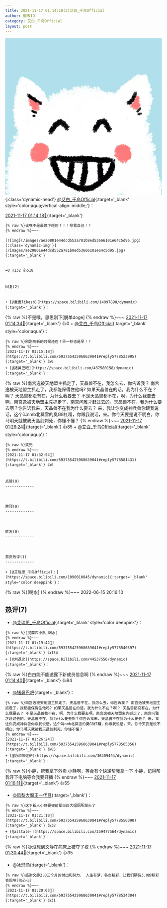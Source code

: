 ```yaml
---
title: 2021-11-17 01:14:18(2)艾白_千鸟Official
author: 御坂IO
category: 艾白_千鸟Official
layout: post
---
```


![img](/images/9ae8b9445fd0665cc014d9080156a45271be73c6.jpg){:class='dynamic-head'}
[@艾白_千鸟Official](https://space.bilibili.com/334537711/dynamic){:target='_blank' style='color:aqua;vertical-align: middle;'}：

[2021-11-17 01:14:18🔗](https://t.bilibili.com/593755425968639041){:target='_blank'}

~~~
{% raw %}诶嘿不是最晚下班的！！！夸我自己！！
{% endraw %}~~~

[![img](/images/ae20801e44dcd552a781b9ed53666101e64c5d95.jpg){:class='dynamic-img'}](/images/ae20801e44dcd552a781b9ed53666101e64c5d95.jpg){:target='_blank'}


↪️0 💬132 👍518


回复(2)
-------------

+ [@麦麦likesb](https://space.bilibili.com/14097898/dynamic){:target='_blank'}：
~~~
{% raw %}不是哦，思思刚下[脱单doge]
{% endraw %}~~~
[2021-11-17 01:14:34🔗](https://t.bilibili.com/593755425968639041#reply5778518487){:target='_blank'} 👍0
    + [@艾白_千鸟Official](https://space.bilibili.com/334537711/dynamic){:target='_blank' style='color:aqua'}：
~~~
{% raw %}刚刚刷新的时候还在！早一秒也是早！！
{% endraw %}~~~
[2021-11-17 01:15:18🔗](https://t.bilibili.com/593755425968639041#reply5778523995){:target='_blank'} 👍0
+ [@猪鼻巴吧](https://space.bilibili.com/437580158/dynamic){:target='_blank'}：
~~~
{% raw %}南宫逸被天地盟主抓走了，天晶兽不在，我怎么去，你告诉我？ 南宫逸被天地盟主抓走了，我都能保得住他吗? 如果天晶兽在的话，我为什么不在？啊？ 天晶兽都没有在，为什么我要去？ 不是天晶兽都不在，啊，为什么我要去啊。南宫逸被天地盟主先抓走了，南宫问雅才赶过去的。天晶兽不在，我为什么要去啊？你告诉我来，天晶兽不在我为什么要去？ 来，我让你变成神兵兽你跟我说话，这个叫nmb北冥雪的臭G8杠精，你跟我说话，来。你今天要是说不明白，你马明天就被我天晶剑刺死，你懂不懂？
{% endraw %}~~~
[2021-11-17 01:26:24🔗](https://t.bilibili.com/593755425968639041#reply5778565356){:target='_blank'} 👍85
    + [@艾白_千鸟Official](https://space.bilibili.com/334537711/dynamic){:target='_blank' style='color:aqua'}：
~~~
{% raw %}笑死
{% endraw %}~~~
[2021-11-17 01:32:54🔗](https://t.bilibili.com/593755425968639041#reply5778581431){:target='_blank'} 👍6


点赞(0)
-------------



置顶(0)
-------------



转发(0)
-------------



首页热评(1)
-------------

+ [@艾瑞思_千鸟Official：](https://space.bilibili.com/1090010845/dynamic){:target='_blank' style='color:deeppink'}：
~~~
{% raw %}[喝水]
{% endraw %}~~~
2022-06-15 20:16:10


热评(7)
-------------

+ [@艾瑞思_千鸟Official](https://space.bilibili.com/1090010845/dynamic){:target='_blank' style='color:deeppink'}：
~~~
{% raw %}[提摩西小队_喝水]
{% endraw %}~~~
[2021-11-17 01:19:42🔗](https://t.bilibili.com/593755425968639041#reply5778540397){:target='_blank'} 👍154
+ [@刘退之](https://space.bilibili.com/44537556/dynamic){:target='_blank'}：
~~~
{% raw %}白白能不能透露下新成员信息啊
{% endraw %}~~~
[2021-11-17 01:14:40🔗](https://t.bilibili.com/593755425968639041#reply5778518586){:target='_blank'} 👍94
+ [@猪鼻巴吧](https://space.bilibili.com/437580158/dynamic){:target='_blank'}：
~~~
{% raw %}南宫逸被天地盟主抓走了，天晶兽不在，我怎么去，你告诉我？ 南宫逸被天地盟主抓走了，我都能保得住他吗? 如果天晶兽在的话，我为什么不在？啊？ 天晶兽都没有在，为什么我要去？ 不是天晶兽都不在，啊，为什么我要去啊。南宫逸被天地盟主先抓走了，南宫问雅才赶过去的。天晶兽不在，我为什么要去啊？你告诉我来，天晶兽不在我为什么要去？ 来，我让你变成神兵兽你跟我说话，这个叫nmb北冥雪的臭G8杠精，你跟我说话，来。你今天要是说不明白，你马明天就被我天晶剑刺死，你懂不懂？
{% endraw %}~~~
[2021-11-17 01:26:24🔗](https://t.bilibili.com/593755425968639041#reply5778565356){:target='_blank'} 👍85
+ [@奶油味佐伊](https://space.bilibili.com/36409494/dynamic){:target='_blank'}：
~~~
{% raw %}小静，帮我拿下外卖
小静啊，等会有个快递帮我拿一下
小静，记得帮我开下电脑等会我要开播
{% endraw %}~~~
[2021-11-17 01:16:11🔗](https://t.bilibili.com/593755425968639041#reply5778530257){:target='_blank'} 👍55
+ [@凤梨大魔王一代目](https://space.bilibili.com/3096566/dynamic){:target='_blank'}：
~~~
{% raw %}这下新人小静要被前辈白白大姐厕所踩头了
{% endraw %}~~~
[2021-11-17 01:21:18🔗](https://t.bilibili.com/593755425968639041#reply5778550398){:target='_blank'} 👍38
+ [@alltale-](https://space.bilibili.com/259477564/dynamic){:target='_blank'}：
~~~
{% raw %}😃没想到文静在病床上被夺了权
{% endraw %}~~~
[2021-11-17 01:30:44🔗](https://t.bilibili.com/593755425968639041#reply5778570864){:target='_blank'} 👍35
+ [@冰玛俑](https://space.bilibili.com/86348482/dynamic){:target='_blank'}：
~~~
{% raw %}感谢文静2.0三个月的付出和努力， 人生有梦，各自精彩，让我们期待3.0的精彩表现吧[给心心]
{% endraw %}~~~
[2021-11-17 01:20:03🔗](https://t.bilibili.com/593755425968639041#reply5778534304){:target='_blank'} 👍31



